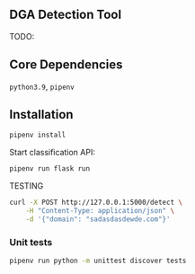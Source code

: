 ## DGA Detection Tool

TODO:

## Core Dependencies

`python3.9`, `pipenv`

## Installation

``` sh
pipenv install
```

Start classification API:
``` sh
pipenv run flask run
```

TESTING
``` sh
curl -X POST http://127.0.0.1:5000/detect \
    -H "Content-Type: application/json" \
    -d '{"domain": "sadasdasdewde.com"}'
```

### Unit tests
``` sh
pipenv run python -m unittest discover tests
```
